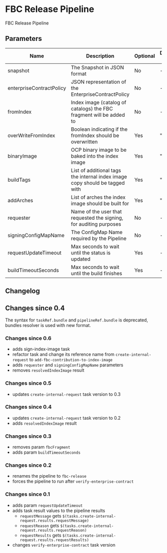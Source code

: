 # FBC Release Pipeline

FBC Release Pipeline

## Parameters

| Name | Description | Optional | Default value |
|------|-------------|----------|---------------|
| snapshot | The Snapshot in JSON format | No | - |
| enterpriseContractPolicy | JSON representation of the EnterpriseContractPolicy | No | - |
| fromIndex | Index image (catalog of catalogs) the FBC fragment will be added to | No | - |
| overWriteFromIndex | Boolean indicating if the fromIndex should be overwritten | Yes | "false" |
| binaryImage | OCP binary image to be baked into the index image | Yes | "" |
| buildTags | List of additional tags the internal index image copy should be tagged with | Yes | "[]" |
| addArches | List of arches the index image should be built for | Yes | "[]" |
| requester | Name of the user that requested the signing, for auditing purposes | No | - |
| signingConfigMapName | The ConfigMap Name required by the Pipeline | No | - |
| requestUpdateTimeout | Max seconds to wait until the status is updated | Yes | - |
| buildTimeoutSeconds | Max seconds to wait until the build finishes | Yes | - |

## Changelog

## Changes since 0.4
The syntax for `taskRef.bundle` and `pipelineRef.bundle` is deprecated,
bundles resolver is used with new format.

### Changes since 0.6
- adds sign-index-image task
- refactor task and change its reference name from `create-internal-request`
  to `add-fbc-contribution-to-index-image`
- adds `requester` and `signingConfigMapName` parameters
- removes `resolvedIndexImage` result

### Changes since 0.5
- updates `create-internal-request` task version to 0.3

### Changes since 0.4
- updates `create-internal-request` task version to 0.2
- adds `resolvedIndexImage` result

### Changes since 0.3
- removes param `fbcFragment`
- adds param `buildTimeoutSeconds`

### Changes since 0.2
- renames the pipeline to `fbc-release`
- forces the pipeline to run after `verify-enterprise-contract`

### Changes since 0.1
- adds param `requestUpdateTimeout`
- adds task result values to the pipeline results
  - `requestMessage` gets `$(tasks.create-internal-request.results.requestMessage)`
  - `requestReason` gets `$(tasks.create-internal-request.results.requestReason)`
  - `requestResults` gets `$(tasks.create-internal-request.results.requestResults)`
- changes `verify-enterprise-contract` task version
